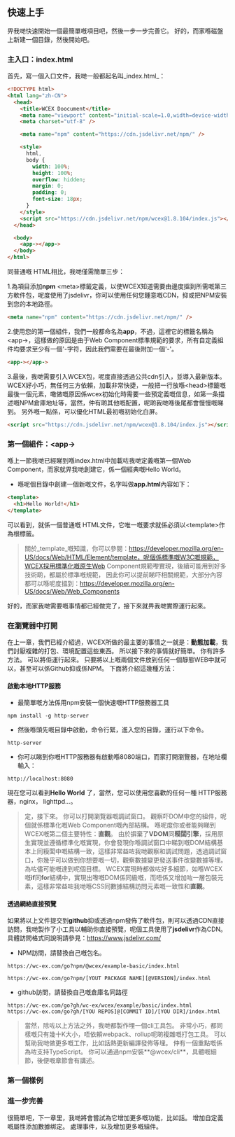<!--DESC: {"icon":"sports_score"} -->

## 快速上手

畀我哋快速開始一個最簡單嘅項目吧，然後一步一步完善它。 好的，而家喺磁盤上新建一個目錄，然後開始吧。

### 主入口：index.html

首先，寫一個入口文件，我哋一般都起名叫_index.html_：

```html
<!DOCTYPE html>
<html lang="zh-CN">
  <head>
    <title>WCEX Doocument</title>
    <meta name="viewport" content="initial-scale=1.0,width=device-width" />
    <meta charset="utf-8" />

    <meta name="npm" content="https://cdn.jsdelivr.net/npm/" />

    <style>
      html,
      body {
        width: 100%;
        height: 100%;
        overflow: hidden;
        margin: 0;
        padding: 0;
        font-size: 18px;
      }
    </style>
    <script src="https://cdn.jsdelivr.net/npm/wcex@1.8.104/index.js"></script>
  </head>

  <body>
    <app-></app->
  </body>
</html>
```

同普通嘅 HTML相比，我哋僅需簡單三步：

1.為項目添加**npm** \<meta\>標籤定義，以使WCEX知道需要由邊度搵到所需嘅第三方軟件包，呢度使用了jsdelivr，你可以使用任何您鍾意嘅CDN，抑或把NPM安裝到您的本地路徑。

```html
<meta name="npm" content="https://cdn.jsdelivr.net/npm/" />
```

2.使用您的第一個組件，我們一般都命名為**app**，不過，這裡它的標籤名稱為\<app-\>，這樣做的原因是由于Web Component標準規範的要求，所有自定義組件均要求至少有一個'-字符，因此我們需要在最後附加一個'-'。

```html
<app-></app->
```

3.最後，我哋需要引入WCEX包，呢度直接透過公共cdn引入，並導入最新版本。 WCEX好小巧，無任何三方依賴，加載非常快捷，一般把一行放喺\<head\>標籤嘅最後一個元素，噉做嘅原因係wcex初始化時需要一些預定義嘅信息，如第一条描述嘅NPM倉庫地址等，當然，仲有啲其他嘅配置，呢啲我哋喺後尾都會慢慢嘅睇到。 另外嘅一點係，可以優化HTML最初嘅初始化白屏。

```html
<script src="https://cdn.jsdelivr.net/npm/wcex@1.8.104/index.js"></script>
```

### 第一個組件：**\<app-\>**

喺上一節我哋已經睇到喺index.html中加載咗我哋定義嘅第一個Web Component，而家就畀我哋創建它，係一個經典嘅Hello World。

- 喺呢個目錄中創建一個新嘅文件，名字叫做**app.html**內容如下：

```html
<template>
  <h1>Hello World!</h1>
</template>
```

可以看到，就係一個普通嘅 HTML文件，它唯一嘅要求就係必須以\<template\>作為根標籤。

> 關於_template_嘅知識，你可以參閱：https://developer.mozilla.org/en-US/docs/Web/HTML/Element/template，呢個係標準嘅W3C嘅規範，WCEX採用標準化嘅原生Web Component規範嚟實現，後續可能用到好多技術啲，都屬於標準嘅規範， 因此你可以提前睇吓相關規範，大部分內容都可以喺呢度搵到：https://developer.mozilla.org/en-US/docs/Web/Web_Components

好的，而家我哋需要嘅事情都已經做完了，接下來就畀我哋實際運行起來。

### 在瀏覽器中打開

在上一章，我們已經介紹過，WCEX所做的最主要的事情之一就是：**動態加載**，我們討厭複雜的打包、環境配置這些東西。 所以接下來的事情就好簡單。 你有許多方法。 可以將佢運行起來。 只要將以上嘅兩個文件放到任何一個靜態WEB中就可以，甚至可以係Github抑或係NPM。 下面將介紹這幾種方法：

#### 啟動本地HTTP服務

- 最簡單嘅方法係用npm安裝一個快速嘅HTTP服務器工具

```shell
npm install -g http-server
```

- 然後喺頭先嘅目錄中啟動，命令行緊，進入您的目錄，運行以下命令。

```shell
http-server
```

- 你可以睇到你嘅HTTP服務器有啟動喺8080端口，而家打開瀏覽器，在地址欄輸入：

```
http://localhost:8080
```

現在您可以看到**Hello World** 了，當然，您可以使用您喜歡的任何一種 HTTP服務器，nginx， lighttpd...。

> 定，接下來。 你可以打開瀏覽器嘅調試窗口。 觀察吓DOM中您的組件，呢個就係標準化嘅Web Component嘅內部結構。 喺呢度你或者能夠睇到WCEX嘅第二個主要特性：**直觀**。 由於摒棄了**VDOM**同**糢闆引擎**，採用原生實現並遵循標準化嘅實現，你會發現你喺調試窗口中睇到嘅DOM結構基本上同糢闆中嘅結構一致，這樣非常益咗我哋觀察和調試問題，透過調試窗口，你幾乎可以做到你想要嘅一切，觀察數據變更發送事件改變數據等埋。 為咗儘可能嘅達到呢個目標。 WCEX實現時都做咗好多細節，如喺WCEX嘅**if**同**for**結構中，實現出嚟嘅DOM係同級嘅，而唔係又增加咗一層包裝元素，這樣非常益咗我哋喺CSS同數據結構訪問元素嘅一致性和**直觀**。

#### 透過網絡直接預覽

如果將以上文件提交到**github**抑或透過npm發佈了軟件包，則可以透過CDN直接訪問，我哋製作了小工具以輔助你直接預覽，呢個工具使用了**jsdelivr**作為CDN。
具體訪問格式同說明請參見：https://www.jsdelivr.com/

- NPM訪問，請替換自己嘅包名。

```
https://wc-ex.com/go?npm/@wcex/example-basic/index.html

https://wc-ex.com/go?npm/[YOUT PACKAGE NAME][@VERSION]/index.html

```

- github訪問，請替換自己嘅倉庫名同路徑

```
https://wc-ex.com/go?gh/wc-ex/wcex/example/basic/index.html
https://wc-ex.com/go?gh/[YOU REPOS]@[COMMIT ID]/[YOU DIR]/index.html
```

> 當然，除咗以上方法之外，我哋都製作埋一個cli工具包。 非常小巧，都同樣嘅只有幾十K大小，唔依賴webpack、rollup呢啲複雜嘅打包工具。 可以幫助我哋做更多嘅工作，比如話熱更新編譯發佈等埋。 仲有一個重點嘅係為咗支持TypeScript。 你可以通過npm安裝**@wcex/cli**，具體嘅細節，後便嘅章節會有講述。

### 第一個樣例

<div>
<wcex-doc.com-playground files="['first/index.html','first/app.html']"></wcex-doc.com-playground>
</div>




### 進一步完善

很簡單吧，下一章里，我哋將會嘗試為它增加更多嘅功能，比如話。 增加自定義嘅屬性添加數據绑定。 處理事件，以及增加更多嘅組件。
